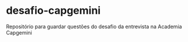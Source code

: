 # desafio-capgemini
Repositório para guardar questões do desafio da entrevista na Academia Capgemini
